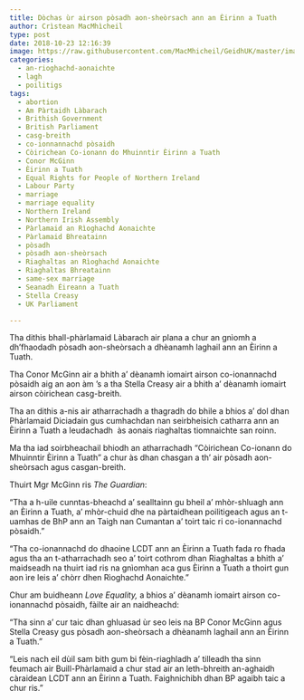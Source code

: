 ```yaml
---
title: Dòchas ùr airson pòsadh aon-sheòrsach ann an Èirinn a Tuath
author: Crìstean MacMhìcheil
type: post
date: 2018-10-23 12:16:39
image: https://raw.githubusercontent.com/MacMhicheil/GeidhUK/master/images/.jpg
categories:
  - an-rioghachd-aonaichte
  - lagh
  - poilitigs
tags:
  - abortion
  - Am Pàrtaidh Làbarach
  - Brithish Government
  - British Parliament
  - casg-breith
  - co-ionnannachd pòsaidh
  - Còirichean Co-ionann do Mhuinntir Èirinn a Tuath
  - Conor McGinn
  - Èirinn a Tuath
  - Equal Rights for People of Northern Ireland
  - Labour Party
  - marriage
  - marriage equality
  - Northern Ireland
  - Northern Irish Assembly
  - Pàrlamaid an Rìoghachd Aonaichte
  - Pàrlamaid Bhreatainn
  - pòsadh
  - pòsadh aon-sheòrsach
  - Riaghaltas an Rìoghachd Aonaichte
  - Riaghaltas Bhreatainn
  - same-sex marriage
  - Seanadh Éireann a Tuath
  - Stella Creasy
  - UK Parliament

---
```

Tha dithis bhall-phàrlamaid Làbarach air plana a chur an gnìomh a dh&#8217;fhaodadh pòsadh aon-sheòrsach a dhèanamh laghail ann an Èirinn a Tuath.

<!--more-->

Tha Conor McGinn air a bhith a&#8217; dèanamh iomairt airson co-ionannachd pòsaidh aig an aon àm &#8217;s a tha Stella Creasy air a bhith a&#8217; dèanamh iomairt airson còirichean casg-breith.

Tha an dithis a-nis air atharrachadh a thagradh do bhile a bhios a&#8217; dol dhan Phàrlamaid Diciadain gus cumhachdan nan seirbheisich catharra ann an Èirinn a Tuath a leudachadh  às aonais riaghaltas tiomnaichte san roinn.

Ma tha iad soirbheachail bhiodh an atharrachadh &#8220;Còirichean Co-ionann do Mhuinntir Èirinn a Tuath&#8221; a chur às dhan chasgan a th&#8217; air pòsadh aon-sheòrsach agus casgan-breith.

Thuirt Mgr McGinn ris _The Guardian_:

&#8220;Tha a h-uile cunntas-bheachd a&#8217; sealltainn gu bheil a&#8217; mhòr-shluagh ann an Èirinn a Tuath, a&#8217; mhòr-chuid dhe na pàrtaidhean poilitigeach agus an t-uamhas de BhP ann an Taigh nan Cumantan a&#8217; toirt taic ri co-ionannachd pòsaidh.&#8221;

&#8220;Tha co-ionannachd do dhaoine LCDT ann an Èirinn a Tuath fada ro fhada agus tha an t-atharrachadh seo a&#8217; toirt cothrom dhan Riaghaltas a bhith a&#8217; maidseadh na thuirt iad ris na gnìomhan aca gus Èirinn a Tuath a thoirt gun aon ìre leis a&#8217; chòrr dhen Rìoghachd Aonaichte.&#8221;

Chur am buidheann _Love Equality,_ a bhios a&#8217; dèanamh iomairt airson co-ionannachd pòsaidh, fàilte air an naidheachd:

&#8220;Tha sinn a&#8217; cur taic dhan ghluasad ùr seo leis na BP Conor McGinn agus Stella Creasy gus pòsadh aon-sheòrsach a dhèanamh laghail ann an Èirinn a Tuath.&#8221;

&#8220;Leis nach eil dùil sam bith gum bi fèin-riaghladh a&#8217; tilleadh tha sinn feumach air Buill-Phàrlamaid a chur stad air an leth-bhreith an-aghaidh càraidean LCDT ann an Èirinn a Tuath. Faighnichibh dhan BP agaibh taic a chur ris.&#8221;
